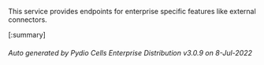 






This service provides endpoints for enterprise specific features like external connectors.

[:summary]

###### Auto generated by Pydio Cells Enterprise Distribution v3.0.9 on 8-Jul-2022
